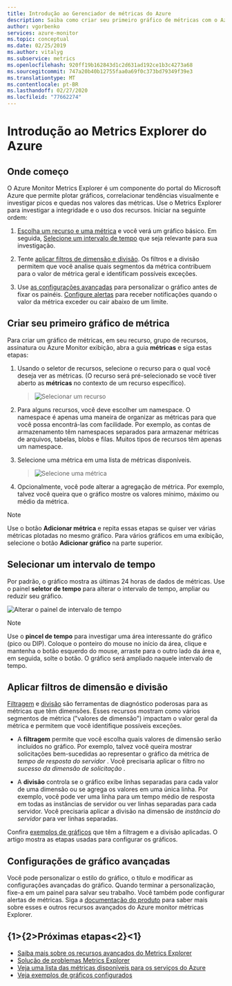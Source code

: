 ```yaml
---
title: Introdução ao Gerenciador de métricas do Azure
description: Saiba como criar seu primeiro gráfico de métricas com o Azure Metrics Explorer.
author: vgorbenko
services: azure-monitor
ms.topic: conceptual
ms.date: 02/25/2019
ms.author: vitalyg
ms.subservice: metrics
ms.openlocfilehash: 920ff19b162843d1c2d631ad192ce1b3c4273a68
ms.sourcegitcommit: 747a20b40b12755faa0a69f0c373bd79349f39e3
ms.translationtype: MT
ms.contentlocale: pt-BR
ms.lasthandoff: 02/27/2020
ms.locfileid: "77662274"
---
```

# <a name="getting-started-with-azure-metrics-explorer"></a>Introdução ao Metrics Explorer do Azure

## <a name="where-do-i-start"></a>Onde começo
O Azure Monitor Metrics Explorer é um componente do portal do Microsoft Azure que permite plotar gráficos, correlacionar tendências visualmente e investigar picos e quedas nos valores das métricas. Use o Metrics Explorer para investigar a integridade e o uso dos recursos. Iniciar na seguinte ordem:

1. [Escolha um recurso e uma métrica](#create-your-first-metric-chart) e você verá um gráfico básico. Em seguida, [Selecione um intervalo de tempo](#select-a-time-range) que seja relevante para sua investigação.

1. Tente [aplicar filtros de dimensão e divisão](#apply-dimension-filters-and-splitting). Os filtros e a divisão permitem que você analise quais segmentos da métrica contribuem para o valor de métrica geral e identificam possíveis exceções.

1. Use [as configurações avançadas](#advanced-chart-settings) para personalizar o gráfico antes de fixar os painéis. [Configure alertas](alerts-metric-overview.md) para receber notificações quando o valor da métrica exceder ou cair abaixo de um limite.

## <a name="create-your-first-metric-chart"></a>Criar seu primeiro gráfico de métrica

Para criar um gráfico de métricas, em seu recurso, grupo de recursos, assinatura ou Azure Monitor exibição, abra a guia **métricas** e siga estas etapas:

1. Usando o seletor de recursos, selecione o recurso para o qual você deseja ver as métricas. (O recurso será pré-selecionado se você tiver aberto as **métricas** no contexto de um recurso específico).

    > ![Selecionar um recurso](./media/metrics-getting-started/resource-picker.png)

2. Para alguns recursos, você deve escolher um namespace. O namespace é apenas uma maneira de organizar as métricas para que você possa encontrá-las com facilidade. Por exemplo, as contas de armazenamento têm namespaces separados para armazenar métricas de arquivos, tabelas, blobs e filas. Muitos tipos de recursos têm apenas um namespace.

3. Selecione uma métrica em uma lista de métricas disponíveis.

    > ![Selecione uma métrica](./media/metrics-getting-started/metric-picker.png)

4. Opcionalmente, você pode alterar a agregação de métrica. Por exemplo, talvez você queira que o gráfico mostre os valores mínimo, máximo ou médio da métrica.

> [!NOTE]
> Use o botão **Adicionar métrica** e repita essas etapas se quiser ver várias métricas plotadas no mesmo gráfico. Para vários gráficos em uma exibição, selecione o botão **Adicionar gráfico** na parte superior.

## <a name="select-a-time-range"></a>Selecionar um intervalo de tempo

Por padrão, o gráfico mostra as últimas 24 horas de dados de métricas. Use o painel **seletor de tempo** para alterar o intervalo de tempo, ampliar ou reduzir seu gráfico. 

![Alterar o painel de intervalo de tempo](./media/metrics-getting-started/time-picker.png)

> [!NOTE]
> Use o **pincel de tempo** para investigar uma área interessante do gráfico (pico ou DIP). Coloque o ponteiro do mouse no início da área, clique e mantenha o botão esquerdo do mouse, arraste para o outro lado da área e, em seguida, solte o botão. O gráfico será ampliado naquele intervalo de tempo. 

## <a name="apply-dimension-filters-and-splitting"></a>Aplicar filtros de dimensão e divisão

[Filtragem](metrics-charts.md#apply-filters-to-charts) e [divisão](metrics-charts.md#apply-splitting-to-a-chart) são ferramentas de diagnóstico poderosas para as métricas que têm dimensões. Esses recursos mostram como vários segmentos de métrica ("valores de dimensão") impactam o valor geral da métrica e permitem que você identifique possíveis exceções.

- A **filtragem** permite que você escolha quais valores de dimensão serão incluídos no gráfico. Por exemplo, talvez você queira mostrar solicitações bem-sucedidas ao representar o gráfico da métrica de *tempo de resposta do servidor* . Você precisaria aplicar o filtro no *sucesso da dimensão de solicitação* . 

- A **divisão** controla se o gráfico exibe linhas separadas para cada valor de uma dimensão ou se agrega os valores em uma única linha. Por exemplo, você pode ver uma linha para um tempo médio de resposta em todas as instâncias de servidor ou ver linhas separadas para cada servidor. Você precisaria aplicar a divisão na dimensão de *instância do servidor* para ver linhas separadas.

Confira [exemplos de gráficos](metric-chart-samples.md) que têm a filtragem e a divisão aplicadas. O artigo mostra as etapas usadas para configurar os gráficos.

## <a name="advanced-chart-settings"></a>Configurações de gráfico avançadas

Você pode personalizar o estilo do gráfico, o título e modificar as configurações avançadas do gráfico. Quando terminar a personalização, fixe-a em um painel para salvar seu trabalho. Você também pode configurar alertas de métricas. Siga a [documentação do produto](metrics-charts.md) para saber mais sobre esses e outros recursos avançados do Azure monitor métricas Explorer.

## <a name="next-steps"></a>{1&gt;{2&gt;Próximas etapas&lt;2}&lt;1}

* [Saiba mais sobre os recursos avançados do Metrics Explorer](metrics-charts.md)
* [Solução de problemas Metrics Explorer](metrics-troubleshoot.md)
* [Veja uma lista das métricas disponíveis para os serviços do Azure](metrics-supported.md)
* [Veja exemplos de gráficos configurados](metric-chart-samples.md)
